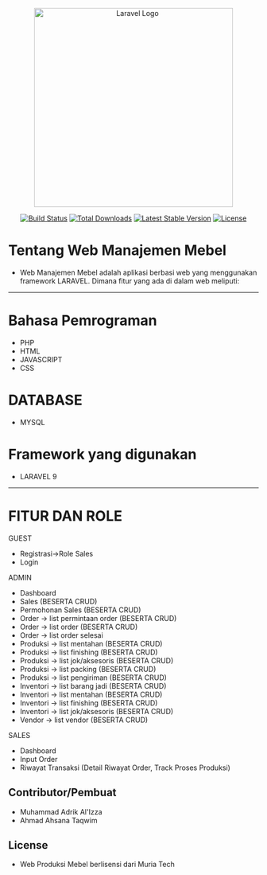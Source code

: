 <p align="center"><a href="https://css.com" target="_blank"><img src="https://raw.githubusercontent.com/css/art/master/logo-lockup/5%20SVG/2%20CMYK/1%20Full%20Color/laravel-logolockup-cmyk-red.svg" width="400" alt="Laravel Logo"></a></p>

<p align="center">
<a href="https://travis-ci.org/laravel/framework"><img src="https://travis-ci.org/laravel/framework.svg" alt="Build Status"></a>
<a href="https://packagist.org/packages/laravel/framework"><img src="https://img.shields.io/packagist/dt/laravel/framework" alt="Total Downloads"></a>
<a href="https://packagist.org/packages/laravel/framework"><img src="https://img.shields.io/packagist/v/laravel/framework" alt="Latest Stable Version"></a>
<a href="https://packagist.org/packages/laravel/framework"><img src="https://img.shields.io/packagist/l/laravel/framework" alt="License"></a>
</p>

# Tentang Web Manajemen Mebel

- Web Manajemen Mebel adalah aplikasi berbasi web yang menggunakan framework LARAVEL. Dimana fitur yang ada di dalam web meliputi:
---
# Bahasa Pemrograman
- PHP
- HTML
- JAVASCRIPT
- CSS
# DATABASE
- MYSQL
# Framework yang digunakan
- LARAVEL 9
---
# FITUR DAN ROLE
GUEST
- Registrasi->Role Sales
- Login

ADMIN
- Dashboard 
- Sales (BESERTA CRUD)
- Permohonan Sales (BESERTA CRUD)
- Order -> list permintaan order (BESERTA CRUD)
- Order -> list order (BESERTA CRUD)
- Order -> list order selesai
- Produksi -> list mentahan (BESERTA CRUD) 
- Produksi -> list finishing (BESERTA CRUD) 
- Produksi -> list jok/aksesoris (BESERTA CRUD) 
- Produksi -> list packing (BESERTA CRUD) 
- Produksi -> list pengiriman (BESERTA CRUD) 
- Inventori -> list barang jadi (BESERTA CRUD)
- Inventori -> list mentahan (BESERTA CRUD)
- Inventori -> list finishing (BESERTA CRUD)
- Inventori -> list jok/aksesoris (BESERTA CRUD)
- Vendor -> list vendor (BESERTA CRUD)

SALES
- Dashboard
- Input Order
- Riwayat Transaksi (Detail Riwayat Order, Track Proses Produksi)

## Contributor/Pembuat
- Muhammad Adrik Al'Izza
- Ahmad Ahsana Taqwim

## License
- Web Produksi Mebel berlisensi dari Muria Tech
